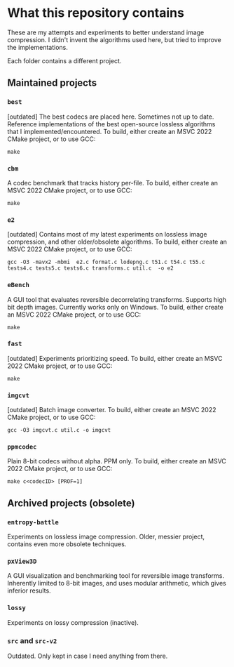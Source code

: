 # What this repository contains

These are my attempts and experiments to better understand image compression.
I didn't invent the algorithms used here, but tried to improve the implementations.

Each folder contains a different project.

## Maintained projects

### `best`
[outdated]
The best codecs are placed here. Sometimes not up to date.
Reference implementations of the best open-source lossless algorithms that I implemented/encountered.
To build, either create an MSVC 2022 CMake project, or to use GCC:

`make`

### `cbm`
A codec benchmark that tracks history per-file.
To build, either create an MSVC 2022 CMake project, or to use GCC:

`make`

### `e2`
[outdated]
Contains most of my latest experiments on lossless image compression, and other older/obsolete algorithms.
To build, either create an MSVC 2022 CMake project, or to use GCC:

`gcc -O3 -mavx2 -mbmi  e2.c format.c lodepng.c t51.c t54.c t55.c tests4.c tests5.c tests6.c transforms.c util.c  -o e2`

### `eBench`
A GUI tool that evaluates reversible decorrelating transforms.
Supports high bit depth images.
Currently works only on Windows.
To build, either create an MSVC 2022 CMake project, or to use GCC:

`make`

### `fast`
[outdated]
Experiments prioritizing speed.
To build, either create an MSVC 2022 CMake project, or to use GCC:

`make`

### `imgcvt`
[outdated]
Batch image converter.
To build, either create an MSVC 2022 CMake project, or to use GCC:

`gcc -O3 imgcvt.c util.c -o imgcvt`

### `ppmcodec`
Plain 8-bit codecs without alpha. PPM only.
To build, either create an MSVC 2022 CMake project, or to use GCC:

`make c<codecID> [PROF=1]`


## Archived projects (obsolete)

### `entropy-battle`
Experiments on lossless image compression. Older, messier project, contains even more obsolete techniques.

### `pxView3D`
A GUI visualization and benchmarking tool for reversible image transforms.
Inherently limited to 8-bit images, and uses modular arithmetic, which gives inferior results.

### `lossy`
Experiments on lossy compression (inactive).

### `src` and `src-v2`
Outdated. Only kept in case I need anything from there.
